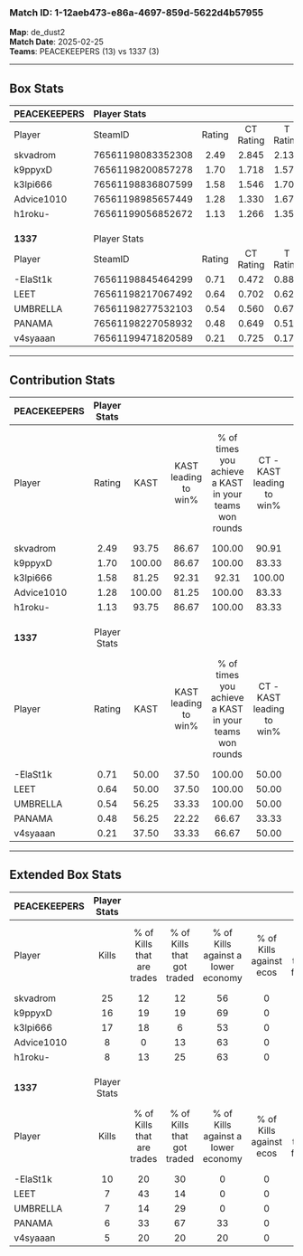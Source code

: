 ### Match ID: 1-12aeb473-e86a-4697-859d-5622d4b57955  
**Map**: de_dust2  
**Match Date**: 2025-02-25  
**Teams**: PEACEKEEPERS (13) vs 1337 (3)  

---  

## Box Stats  

| **PEACEKEEPERS** | Player Stats      |        |           |          |        |       |       |         |        |      |     |
| :- | :- | :-: | :-: | :-: | :-: | :-: | :-: | :-: | :-: | :-: | :-: |
| Player           | SteamID           | Rating | CT Rating | T Rating |  KAST  |  ADR  | Kills | Assists | Deaths | K/D  | HS% |
| skvadrom         | 76561198083352308 |  2.49  |   2.845   |  2.137   | 93.75  | 166.3 |  25   |    4    |   5    | 5.00 | 72  |
| k9ppyxD          | 76561198200857278 |  1.70  |   1.718   |  1.578   | 100.00 | 79.4  |  16   |    3    |   7    | 2.29 | 31  |
| k3lpi666         | 76561198836807599 |  1.58  |   1.546   |  1.701   | 81.25  | 91.5  |  17   |    3    |   9    | 1.89 | 64  |
| Advice1010       | 76561198985657449 |  1.28  |   1.330   |  1.675   | 100.00 | 64.8  |   8   |    3    |   5    | 1.60 | 62  |
| h1roku-          | 76561199056852672 |  1.13  |   1.266   |  1.352   | 93.75  | 73.1  |   8   |    9    |   10   | 0.80 | 37  |
|                  |                   |        |           |          |        |       |       |         |        |      |     |
|                  |                   |        |           |          |        |       |       |         |        |      |     |
|                  |                   |        |           |          |        |       |       |         |        |      |     |
| **1337**         | Player Stats      |        |           |          |        |       |       |         |        |      |     |
| Player           | SteamID           | Rating | CT Rating | T Rating |  KAST  |  ADR  | Kills | Assists | Deaths | K/D  | HS% |
| -ElaSt1k         | 76561198845464299 |  0.71  |   0.472   |  0.881   | 50.00  | 70.7  |  10   |    3    |   15   | 0.67 | 60  |
| LEET             | 76561198217067492 |  0.64  |   0.702   |  0.623   | 50.00  | 76.6  |   7   |    4    |   13   | 0.54 | 57  |
| UMBRELLA         | 76561198277532103 |  0.54  |   0.560   |  0.671   | 56.25  | 64.9  |   7   |    3    |   16   | 0.44 | 28  |
| PANAMA           | 76561198227058932 |  0.48  |   0.649   |  0.519   | 56.25  | 63.2  |   6   |    3    |   16   | 0.38 | 100 |
| v4syaaan         | 76561199471820589 |  0.21  |   0.725   |  0.176   | 37.50  | 31.8  |   5   |    1    |   15   | 0.33 | 80  |
---  

## Contribution Stats  

| **PEACEKEEPERS** | Player Stats |        |                      |                                                        |                           |                                                             |                          |                                                            |
| :- | :-: | :-: | :-: | :-: | :-: | :-: | :-: | :-: |
| Player           |    Rating    |  KAST  | KAST leading to win% | % of times you achieve a KAST in your teams won rounds | CT - KAST leading to win% | CT - % of times you achieve a KAST in your teams won rounds | T - KAST leading to win% | T - % of times you achieve a KAST in your teams won rounds |
| skvadrom         |     2.49     | 93.75  |        86.67         |                         100.00                         |           90.91           |                           100.00                            |          75.00           |                           100.00                           |
| k9ppyxD          |     1.70     | 100.00 |        86.67         |                         100.00                         |           83.33           |                           100.00                            |          100.00          |                           100.00                           |
| k3lpi666         |     1.58     | 81.25  |        92.31         |                         92.31                          |          100.00           |                            90.00                            |          75.00           |                           100.00                           |
| Advice1010       |     1.28     | 100.00 |        81.25         |                         100.00                         |           83.33           |                           100.00                            |          75.00           |                           100.00                           |
| h1roku-          |     1.13     | 93.75  |        86.67         |                         100.00                         |           83.33           |                           100.00                            |          100.00          |                           100.00                           |
|                  |              |        |                      |                                                        |                           |                                                             |                          |                                                            |
|                  |              |        |                      |                                                        |                           |                                                             |                          |                                                            |
|                  |              |        |                      |                                                        |                           |                                                             |                          |                                                            |
| **1337**         | Player Stats |        |                      |                                                        |                           |                                                             |                          |                                                            |
| Player           |    Rating    |  KAST  | KAST leading to win% | % of times you achieve a KAST in your teams won rounds | CT - KAST leading to win% | CT - % of times you achieve a KAST in your teams won rounds | T - KAST leading to win% | T - % of times you achieve a KAST in your teams won rounds |
| -ElaSt1k         |     0.71     | 50.00  |        37.50         |                         100.00                         |           50.00           |                           100.00                            |          33.33           |                           100.00                           |
| LEET             |     0.64     | 50.00  |        37.50         |                         100.00                         |           50.00           |                           100.00                            |          33.33           |                           100.00                           |
| UMBRELLA         |     0.54     | 56.25  |        33.33         |                         100.00                         |           50.00           |                           100.00                            |          28.57           |                           100.00                           |
| PANAMA           |     0.48     | 56.25  |        22.22         |                         66.67                          |           33.33           |                           100.00                            |          16.67           |                           50.00                            |
| v4syaaan         |     0.21     | 37.50  |        33.33         |                         66.67                          |           50.00           |                           100.00                            |          25.00           |                           50.00                            |
---  

## Extended Box Stats  

| **PEACEKEEPERS** | Player Stats |                            |                            |                                    |                         |                              |                                 |        |                             |                                     |                          |                               |                            |
| :- | :-: | :-: | :-: | :-: | :-: | :-: | :-: | :-: | :-: | :-: | :-: | :-: | :-: |
| Player           |    Kills     | % of Kills that are trades | % of Kills that got traded | % of Kills against a lower economy | % of Kills against ecos | % of Kills that are flawless | % of Kills that are close duels | Deaths | % of Deaths that get traded | % of Deaths against a lower economy | % of Deaths against ecos | % of Deaths that are flawless | % of Deaths that are close |
| skvadrom         |      25      |             12             |             12             |                 56                 |            0            |              56              |               20                |   5    |             40              |                 60                  |            0             |              60               |             0              |
| k9ppyxD          |      16      |             19             |             19             |                 69                 |            0            |              63              |                0                |   7    |             14              |                 29                  |            0             |              57               |             0              |
| k3lpi666         |      17      |             18             |             6              |                 53                 |            0            |              53              |               18                |   9    |              0              |                 56                  |            0             |              78               |             11             |
| Advice1010       |      8       |             0              |             13             |                 63                 |            0            |              63              |                0                |   5    |             80              |                 20                  |            0             |              40               |             40             |
| h1roku-          |      8       |             13             |             25             |                 63                 |            0            |              75              |                0                |   10   |             40              |                 50                  |            0             |              20               |             30             |
|                  |              |                            |                            |                                    |                         |                              |                                 |        |                             |                                     |                          |                               |                            |
|                  |              |                            |                            |                                    |                         |                              |                                 |        |                             |                                     |                          |                               |                            |
|                  |              |                            |                            |                                    |                         |                              |                                 |        |                             |                                     |                          |                               |                            |
| **1337**         | Player Stats |                            |                            |                                    |                         |                              |                                 |        |                             |                                     |                          |                               |                            |
| Player           |    Kills     | % of Kills that are trades | % of Kills that got traded | % of Kills against a lower economy | % of Kills against ecos | % of Kills that are flawless | % of Kills that are close duels | Deaths | % of Deaths that get traded | % of Deaths against a lower economy | % of Deaths against ecos | % of Deaths that are flawless | % of Deaths that are close |
| -ElaSt1k         |      10      |             20             |             30             |                 0                  |            0            |              80              |               10                |   15   |             13              |                 13                  |            0             |              60               |             7              |
| LEET             |      7       |             43             |             14             |                 0                  |            0            |              29              |               14                |   13   |              0              |                 15                  |            0             |              46               |             15             |
| UMBRELLA         |      7       |             14             |             29             |                 0                  |            0            |              57              |               29                |   16   |             19              |                 13                  |            0             |              50               |             13             |
| PANAMA           |      6       |             33             |             67             |                 33                 |            0            |              17              |               17                |   16   |             13              |                 13                  |            0             |              50               |             13             |
| v4syaaan         |      5       |             20             |             20             |                 20                 |            0            |              40              |               20                |   15   |             20              |                 13                  |            0             |              80               |             7              |
